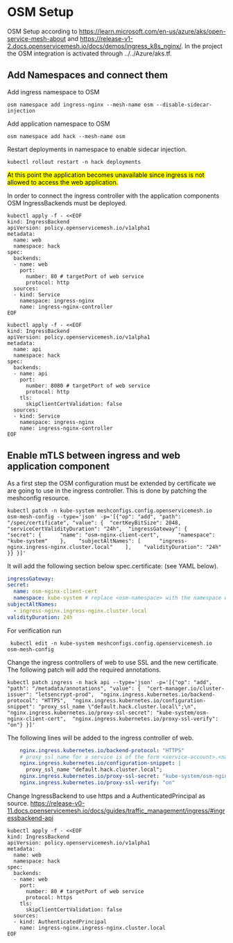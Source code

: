 # OSM Setup

OSM Setup according to https://learn.microsoft.com/en-us/azure/aks/open-service-mesh-about
and https://release-v1-2.docs.openservicemesh.io/docs/demos/ingress_k8s_nginx/. In the project the OSM integration is
activated through ../../Azure/aks.tf.

## Add Namespaces and connect them

Add ingress namespace to OSM

```shell
osm namespace add ingress-nginx --mesh-name osm --disable-sidecar-injection
```

Add application namespace to OSM

```shell
osm namespace add hack --mesh-name osm 
```

Restart deployments in namespace to enable sidecar injection.

```shell
kubectl rollout restart -n hack deployments
```

<mark>At this point the application becomes unavailable since ingress is not allowed to access the web
application.<mark>

In order to connect the ingress controller with the application components OSM IngressBackends must be deployed.

```shell
kubectl apply -f - <<EOF
kind: IngressBackend
apiVersion: policy.openservicemesh.io/v1alpha1
metadata:
  name: web
  namespace: hack
spec:
  backends:
  - name: web
    port:
      number: 80 # targetPort of web service
      protocol: http
  sources:
  - kind: Service
    namespace: ingress-nginx
    name: ingress-nginx-controller
EOF
```

```shell
kubectl apply -f - <<EOF
kind: IngressBackend
apiVersion: policy.openservicemesh.io/v1alpha1
metadata:
  name: api
  namespace: hack
spec:
  backends:
  - name: api
    port:
      number: 8080 # targetPort of web service
      protocol: http
    tls:
      skipClientCertValidation: false
  sources:
  - kind: Service
    namespace: ingress-nginx
    name: ingress-nginx-controller
EOF
```

## Enable mTLS between ingress and web application component

As a first step the OSM configuration must be extended by certificate we are going to use in the ingress controller.
This is done by patching the meshconfig resource.

```shell
kubectl patch -n kube-system meshconfigs.config.openservicemesh.io osm-mesh-config --type='json' -p='[{"op": "add", "path": "/spec/certificate", "value": {  "certKeyBitSize": 2048,  "serviceCertValidityDuration": "24h",  "ingressGateway": {    "secret": {      "name": "osm-nginx-client-cert",      "namespace": "kube-system"    },    "subjectAltNames": [      "ingress-nginx.ingress-nginx.cluster.local"    ],    "validityDuration": "24h"  }} }]'
```

It will add the following section below spec.certificate: (see YAML below).

```yaml
ingressGateway:
secret:
  name: osm-nginx-client-cert
  namespace: kube-system # replace <osm-namespace> with the namespace where OSM is installed
subjectAltNames:
  - ingress-nginx.ingress-nginx.cluster.local
validityDuration: 24h
```

For verification run

```shell
 kubectl edit -n kube-system meshconfigs.config.openservicemesh.io osm-mesh-config
```

Change the ingress controllers of web to use SSL and the new certificate. The following patch will add the required
annotations.

```shell
kubectl patch ingress -n hack api --type='json' -p='[{"op": "add", "path": "/metadata/annotations", "value": {  "cert-manager.io/cluster-issuer": "letsencrypt-prod",  "nginx.ingress.kubernetes.io/backend-protocol": "HTTPS",  "nginx.ingress.kubernetes.io/configuration-snippet": "proxy_ssl_name \"default.hack.cluster.local\";\n",  "nginx.ingress.kubernetes.io/proxy-ssl-secret": "kube-system/osm-nginx-client-cert",  "nginx.ingress.kubernetes.io/proxy-ssl-verify": "on"} }]'
```

The following lines will be added to the ingress controller of web.

```yaml
    nginx.ingress.kubernetes.io/backend-protocol: "HTTPS"
    # proxy_ssl_name for a service is of the form <service-account>.<namespace>.cluster.local
    nginx.ingress.kubernetes.io/configuration-snippet: |
      proxy_ssl_name "default.hack.cluster.local";
    nginx.ingress.kubernetes.io/proxy-ssl-secret: "kube-system/osm-nginx-client-cert"
    nginx.ingress.kubernetes.io/proxy-ssl-verify: "on"
```

Change IngressBackend to use https and a AuthenticatedPrincipal as source.
https://release-v0-11.docs.openservicemesh.io/docs/guides/traffic_management/ingress/#ingressbackend-api

```shell
kubectl apply -f - <<EOF
kind: IngressBackend
apiVersion: policy.openservicemesh.io/v1alpha1
metadata:
  name: web
  namespace: hack
spec:
  backends:
  - name: web
    port:
      number: 80 # targetPort of web service
      protocol: https
    tls:
      skipClientCertValidation: false
  sources:
  - kind: AuthenticatedPrincipal
    name: ingress-nginx.ingress-nginx.cluster.local
EOF
```

